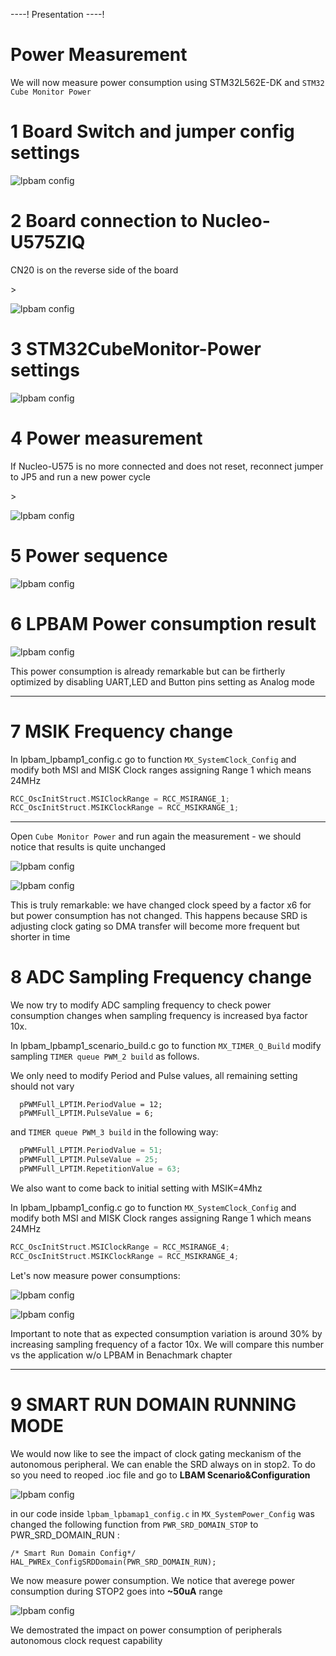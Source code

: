 ----!
Presentation
----!

# Power Measurement

We will now measure power consumption using STM32L562E-DK and `STM32 Cube Monitor Power`


# 1 Board Switch and jumper config settings
![lpbam config](./img/0501.png)

# 2 Board connection to Nucleo-U575ZIQ
<ainfo>
CN20 is on the reverse side of the board
</ainfo>
<p


</p>>

![lpbam config](./img/0502.png)

# 3 STM32CubeMonitor-Power settings

![lpbam config](./img/0503.png)

# 4  Power measurement

<awarning>
If Nucleo-U575 is no more connected and does not reset, reconnect jumper to JP5 and run a new power cycle
</awarning>
<p


</p>>

![lpbam config](./img/050504.gif)

# 5 Power sequence

![lpbam config](./img/0505.png)


# 6 LPBAM Power consumption result

![lpbam config](./img/0506.png)

<ainfo>
This power consumption is already remarkable but can be firtherly optimized by disabling UART,LED and Button pins setting as Analog mode
</ainfo>

---

# 7 MSIK Frequency change

 In lpbam_lpbamp1_config.c go to function `MX_SystemClock_Config` and modify both MSI and MISK Clock ranges assigning Range 1 which means 24MHz

 ```c
RCC_OscInitStruct.MSIClockRange = RCC_MSIRANGE_1;
RCC_OscInitStruct.MSIKClockRange = RCC_MSIKRANGE_1;
 ```

----

Open `Cube Monitor Power` and run again the measurement - we should notice that results is quite unchanged

![lpbam config](./img/0509.gif)

<p>


</p>

![lpbam config](./img/0507.png)


<ainfo>
This is truly remarkable: we have changed clock speed by a factor x6 for but power consumption has not changed.
This happens because SRD is adjusting clock gating so DMA transfer will become more frequent but shorter in time
</ainfo>

<p>

</p>

# 8 ADC Sampling Frequency change

We now try to modify ADC sampling frequency to check power consumption changes when sampling frequency is increased bya  factor 10x.

In lpbam_lpbamp1_scenario_build.c go to function `MX_TIMER_Q_Build` modify sampling  `TIMER queue PWM_2 build` as follows.

<awarning>
We only need to modify Period and Pulse values, all remaining setting should not vary

</awarning>

```nc
  pPWMFull_LPTIM.PeriodValue = 12;
  pPWMFull_LPTIM.PulseValue = 6;
```

and `TIMER queue PWM_3 build` in the following way:

```c
  pPWMFull_LPTIM.PeriodValue = 51;
  pPWMFull_LPTIM.PulseValue = 25;
  pPWMFull_LPTIM.RepetitionValue = 63;
```
We also want to come back to initial setting with MSIK=4Mhz

In lpbam_lpbamp1_config.c go to function `MX_SystemClock_Config` and modify both MSI and MISK Clock ranges assigning Range 1 which means 24MHz

 ```c
RCC_OscInitStruct.MSIClockRange = RCC_MSIRANGE_4;
RCC_OscInitStruct.MSIKClockRange = RCC_MSIKRANGE_4;
 ```

Let's now measure power consumptions:

![lpbam config](./img/050510.gif)

<p>


</p>

![lpbam config](./img/0508.png)

<ainfo>
Important to note that as expected consumption variation is around 30% by increasing sampling frequency of a factor 10x.
We will compare this number vs the application w/o LPBAM in Benachmark chapter
</ainfo>

---

# 9 SMART RUN DOMAIN RUNNING MODE

We would now like to see the impact of clock gating meckanism of the autonomous peripheral.
We can enable the SRD always on in stop2.
To do so you need to reoped .ioc file and go to **LBAM Scenario&Configuration**

![lpbam config](./img/0511.gif)


in our code inside `lpbam_lpbamap1_config.c` in `MX_SystemPower_Config` was changed the following function from `PWR_SRD_DOMAIN_STOP` to PWR_SRD_DOMAIN_RUN :

```nc
/* Smart Run Domain Config*/
HAL_PWREx_ConfigSRDDomain(PWR_SRD_DOMAIN_RUN);
```

We now measure power consumption. We notice that averege power consumption during STOP2 goes into **~50uA** range

![lpbam config](./img/0513.gif)


<asuccess>
We demostrated the impact on power consumption of peripherals autonomous clock request capability
</asuccess>

